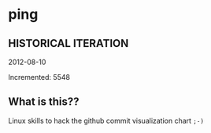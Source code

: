# ping

## HISTORICAL ITERATION
2012-08-10

Incremented: 5548

## What is this?? 
Linux skills to hack the github commit visualization chart `;-)`
